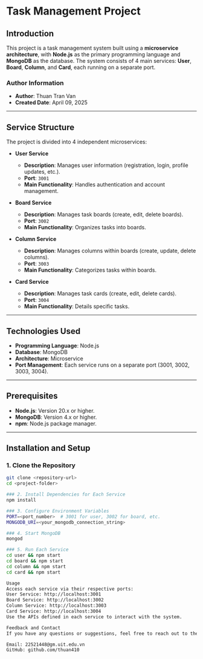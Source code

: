 # Task Management Project

## Introduction
This project is a task management system built using a **microservice architecture**, with **Node.js** as the primary programming language and **MongoDB** as the database. The system consists of 4 main services: **User**, **Board**, **Column**, and **Card**, each running on a separate port.

### Author Information
- **Author**: Thuan Tran Van  
- **Created Date**: April 09, 2025  

---

## Service Structure

The project is divided into 4 independent microservices:

- **User Service**  
  - **Description**: Manages user information (registration, login, profile updates, etc.).  
  - **Port**: `3001`  
  - **Main Functionality**: Handles authentication and account management.

- **Board Service**  
  - **Description**: Manages task boards (create, edit, delete boards).  
  - **Port**: `3002`  
  - **Main Functionality**: Organizes tasks into boards.

- **Column Service**  
  - **Description**: Manages columns within boards (create, update, delete columns).  
  - **Port**: `3003`  
  - **Main Functionality**: Categorizes tasks within boards.

- **Card Service**  
  - **Description**: Manages task cards (create, edit, delete cards).  
  - **Port**: `3004`  
  - **Main Functionality**: Details specific tasks.

---

## Technologies Used
- **Programming Language**: Node.js  
- **Database**: MongoDB  
- **Architecture**: Microservice  
- **Port Management**: Each service runs on a separate port (3001, 3002, 3003, 3004).  

---

## Prerequisites
- **Node.js**: Version 20.x or higher.  
- **MongoDB**: Version 4.x or higher.  
- **npm**: Node.js package manager.  

---

## Installation and Setup

### 1. Clone the Repository
```bash
git clone <repository-url>
cd <project-folder>

### 2. Install Dependencies for Each Service
npm install

### 3. Configure Environment Variables
PORT=<port_number>  # 3001 for user, 3002 for board, etc.
MONGODB_URI=<your_mongodb_connection_string>

### 4. Start MongoDB
mongod

### 5. Run Each Service
cd user && npm start
cd board && npm start
cd column && npm start
cd card && npm start

Usage
Access each service via their respective ports:
User Service: http://localhost:3001
Board Service: http://localhost:3002
Column Service: http://localhost:3003
Card Service: http://localhost:3004
Use the APIs defined in each service to interact with the system.

Feedback and Contact
If you have any questions or suggestions, feel free to reach out to the author:

Email: 22521448@gm.uit.edu.vn
GitHub: github.com/thuan410